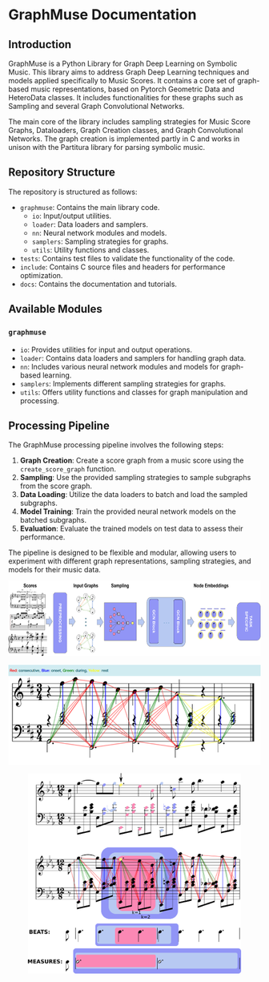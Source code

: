 # GraphMuse Documentation

## Introduction

GraphMuse is a Python Library for Graph Deep Learning on Symbolic Music. This library aims to address Graph Deep Learning techniques and models applied specifically to Music Scores. It contains a core set of graph-based music representations, based on Pytorch Geometric Data and HeteroData classes. It includes functionalities for these graphs such as Sampling and several Graph Convolutional Networks.

The main core of the library includes sampling strategies for Music Score Graphs, Dataloaders, Graph Creation classes, and Graph Convolutional Networks. The graph creation is implemented partly in C and works in unison with the Partitura library for parsing symbolic music.

## Repository Structure

The repository is structured as follows:

- `graphmuse`: Contains the main library code.
  - `io`: Input/output utilities.
  - `loader`: Data loaders and samplers.
  - `nn`: Neural network modules and models.
  - `samplers`: Sampling strategies for graphs.
  - `utils`: Utility functions and classes.
- `tests`: Contains test files to validate the functionality of the code.
- `include`: Contains C source files and headers for performance optimization.
- `docs`: Contains the documentation and tutorials.

## Available Modules

### `graphmuse`

- `io`: Provides utilities for input and output operations.
- `loader`: Contains data loaders and samplers for handling graph data.
- `nn`: Includes various neural network modules and models for graph-based learning.
- `samplers`: Implements different sampling strategies for graphs.
- `utils`: Offers utility functions and classes for graph manipulation and processing.

## Processing Pipeline

The GraphMuse processing pipeline involves the following steps:

1. **Graph Creation**: Create a score graph from a music score using the `create_score_graph` function.
2. **Sampling**: Use the provided sampling strategies to sample subgraphs from the score graph.
3. **Data Loading**: Utilize the data loaders to batch and load the sampled subgraphs.
4. **Model Training**: Train the provided neural network models on the batched subgraphs.
5. **Evaluation**: Evaluate the trained models on test data to assess their performance.

The pipeline is designed to be flexible and modular, allowing users to experiment with different graph representations, sampling strategies, and models for their music data.

<p align="center">
   <img src="https://raw.githubusercontent.com/manoskary/graphmuse/main/assets/graphmuse_pipeline.png" height="150">
</p>

<p align="center">
   <img src="https://raw.githubusercontent.com/manoskary/graphmuse/main/assets/satie_graph.png" height="200">
</p>

<p align="center">
   <img src="https://raw.githubusercontent.com/manoskary/graphmuse/main/assets/sampling_graphmuse.png" height="400">
</p>
